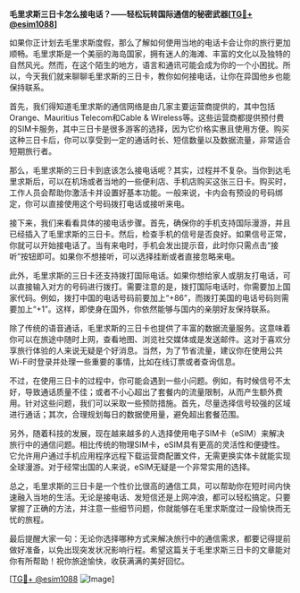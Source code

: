 **毛里求斯三日卡怎么接电话？——轻松玩转国际通信的秘密武器[[TG💪+ @esim1088](https://t.me/s/esim1088)]**

如果你正计划去毛里求斯度假，那么了解如何使用当地的电话卡会让你的旅行更加顺畅。毛里求斯是一个美丽的海岛国家，拥有迷人的海滩、丰富的文化以及独特的自然风光。然而，在这个陌生的地方，语言和通讯可能会成为你的一个小困扰。所以，今天我们就来聊聊毛里求斯的三日卡，教你如何接电话，让你在异国他乡也能保持联系。

首先，我们得知道毛里求斯的通信网络是由几家主要运营商提供的，其中包括Orange、Mauritius Telecom和Cable & Wireless等。这些运营商都提供预付费的SIM卡服务，其中三日卡是很多游客的选择，因为它价格实惠且使用方便。购买这种三日卡后，你可以享受到一定的通话时长、短信数量以及数据流量，非常适合短期旅行者。

那么，毛里求斯的三日卡到底该怎么接电话呢？其实，过程并不复杂。当你到达毛里求斯后，可以在机场或者当地的一些便利店、手机店购买这张三日卡。购买时，工作人员会帮助你激活卡并设置好基本功能。一般来说，卡内会有预设的号码绑定，你可以直接使用这个号码拨打电话或接听来电。

接下来，我们来看看具体的接电话步骤。首先，确保你的手机支持国际漫游，并且已经插入了毛里求斯的三日卡。然后，检查手机的信号是否良好。如果信号正常，你就可以开始接电话了。当有来电时，手机会发出提示音，此时你只需点击“接听”按钮即可。如果你不想接听，可以选择挂断或者直接忽略来电。

此外，毛里求斯的三日卡还支持拨打国际电话。如果你想给家人或朋友打电话，可以直接输入对方的号码进行拨打。需要注意的是，拨打国际电话时，你需要加上国家代码。例如，拨打中国的电话号码前要加上“+86”，而拨打美国的电话号码则需要加上“+1”。这样，即使身在国外，你依然能够与国内的亲朋好友保持联系。

除了传统的语音通话，毛里求斯的三日卡也提供了丰富的数据流量服务。这意味着你可以在旅途中随时上网，查看地图、浏览社交媒体或是发送邮件。这对于喜欢分享旅行体验的人来说无疑是个好消息。当然，为了节省流量，建议你在使用公共Wi-Fi时登录并处理一些重要的事情，比如在线订票或者查询信息。

不过，在使用三日卡的过程中，你可能会遇到一些小问题。例如，有时候信号不太好，导致通话质量不佳；或者不小心超出了套餐内的流量限制，从而产生额外费用。针对这些问题，我们可以采取一些预防措施。首先，尽量选择信号较强的区域进行通话；其次，合理规划每日的数据使用量，避免超出套餐范围。

另外，随着科技的发展，现在越来越多的人选择使用电子SIM卡（eSIM）来解决旅行中的通信问题。相比传统的物理SIM卡，eSIM具有更高的灵活性和便捷性。它允许用户通过手机应用程序远程下载运营商配置文件，无需更换实体卡就能实现全球漫游。对于经常出国的人来说，eSIM无疑是一个非常实用的选择。

总之，毛里求斯的三日卡是一个性价比很高的通信工具，可以帮助你在短时间内快速融入当地的生活。无论是接电话、发短信还是上网冲浪，都可以轻松搞定。只要掌握了正确的方法，并注意一些细节问题，你就能够在毛里求斯度过一段愉快而无忧的旅程。

最后提醒大家一句：无论你选择哪种方式来解决旅行中的通信需求，都要记得提前做好准备，以免出现突发状况影响行程。希望这篇关于毛里求斯三日卡的文章能对你有所帮助！祝你旅途愉快，收获满满的美好回忆。

[[TG💪+ @esim1088](https://t.me/s/esim1088) ![Image](https://i.postimg.cc/4NQfJmqS/Snipaste-2025-05-13-00-14-12.png)]